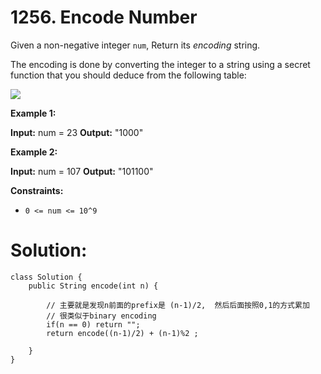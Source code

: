 # 1256. Encode Number
Given a non-negative integer  `num`, Return its  _encoding_  string.

The encoding is done by converting the integer to a string using a secret function that you should deduce from the following table:

![](https://assets.leetcode.com/uploads/2019/06/21/encode_number.png)

**Example 1:**

**Input:** num = 23
**Output:** "1000"

**Example 2:**

**Input:** num = 107
**Output:** "101100"

**Constraints:**

-   `0 <= num <= 10^9`
# Solution:
```
class Solution {
    public String encode(int n) {
        
        // 主要就是发现n前面的prefix是 (n-1)/2,  然后后面按照0,1的方式累加
        // 很类似于binary encoding
        if(n == 0) return "";
        return encode((n-1)/2) + (n-1)%2 ;
        
    }
}
```